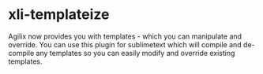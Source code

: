 xli-templateize
===============

Agilix now provides you with templates - which you can manipulate and override.  You can use this plugin for sublimetext which will compile and de-compile any templates so you can easily modify and override existing templates.